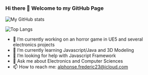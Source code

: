 ### Hi there 👋   Welcome to my GitHub Page
![My GitHub stats](https://github-readme-stats.vercel.app/api?username=Fred-23&show_icons=true&theme=blue&include_all_commits=true)

![Top Langs](https://github-readme-stats.vercel.app/api/top-langs/?username=Fred-23&layout=compact&theme=blue&hide_border=true)


- 🔭 I’m currently working on an horror game in UE5 and several electronics projects
- 🌱 I’m currently learning Javascript/Java and 3D Modeling
- 🤔 I’m looking for help with Javascript Framework
- 💬 Ask me about Electronics and Computer Sciences
- 📫 How to reach me: alphonse.frederic23@icloud.com

<!--
**Fred-23/Fred-23** is a ✨ _special_ ✨ repository because its `README.md` (this file) appears on your GitHub profile.

Here are some ideas to get you started:


- 👯 I’m looking to collaborate on ... 

- 😄 Pronouns: ...
- ⚡ Fun fact: ...
-->
